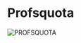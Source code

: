 # Profsquota
![PROFSQUOTA](https://github.com/ducheharsh/profsquota/assets/79721045/b71b8544-b8a1-4008-ba77-7a541bcd8e80)
